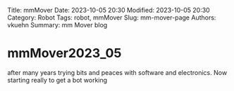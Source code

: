 Title: mmMover
Date: 2023-10-05 20:30
Modified: 2023-10-05 20:30
Category: Robot
Tags: robot, mmMover
Slug: mm-mover-page
Authors: vkuehn
Summary: mm Mover blog

# mmMover2023_05

after many years trying bits and peaces with software and electronics. 
Now starting really to get a bot working